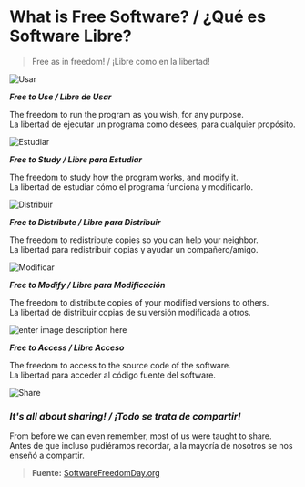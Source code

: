# What is Free Software? / ¿Qué es Software Libre? 

> Free as in freedom! / ¡Libre como en la libertad!

![Usar](https://www.softwarefreedomday.org/images/warptheme/use.png)

***Free to Use / Libre de Usar***

The freedom to run the program as you wish, for any purpose.  
La libertad de ejecutar un programa como desees, para cualquier propósito.

![Estudiar](https://www.softwarefreedomday.org/images/warptheme/study.png)

 ***Free to Study / Libre para Estudiar***

The freedom to study how the program works, and modify it.  
La libertad de estudiar cómo el programa funciona y modificarlo.

 ![Distribuir](https://www.softwarefreedomday.org/images/warptheme/distribute.png)
 
***Free to Distribute / Libre para Distribuir***

The freedom to redistribute copies so you can help your neighbor.  
La libertad para redistribuir copias y ayudar un compañero/amigo.

![Modificar](https://www.softwarefreedomday.org/images/warptheme/modify.png)

***Free to Modify / Libre para Modificación***

The freedom to distribute copies of your modified versions to others.  
La libertad de distribuir copias de su versión modificada a otros.

![enter image description here](https://www.softwarefreedomday.org/images/warptheme/access.png)

***Free to Access / Libre Acceso***

The freedom to access to the source code of the software.   
La libertad para acceder al código fuente del software.

![Share](https://www.softwarefreedomday.org/images/warptheme/share.png)

### ***It's all about sharing! / ¡Todo se trata de compartir!***
From before we can even remember, most of us were taught to share.  
Antes de que incluso pudiéramos recordar, a la mayoría de nosotros se nos enseñó a compartir.   

> **Fuente:** [SoftwareFreedomDay.org](https://www.softwarefreedomday.org/)



